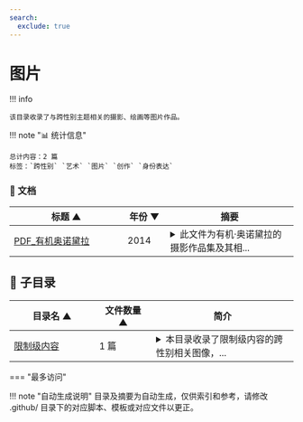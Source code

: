 ```yaml
---
search:
  exclude: true
---
```


# 图片


!!! info

    该目录收录了与跨性别主题相关的摄影、绘画等图片作品。



!!! note "📊 统计信息"

    总计内容：2 篇
    标签：`跨性别` `艺术` `图片` `创作` `身份表达`



### 📄 文档

<table>
<thead><tr>
<th style="width: 40%" data-sortable="true" data-sort-direction="asc" data-sort-type="text">标题 ▲</th>
<th style="width: 15%" data-sortable="true" data-sort-direction="desc" data-sort-type="year">年份 ▼</th>
<th style="width: 45%">摘要</th>
</tr></thead>
<tbody>
<tr data-name="PDF_有机奥诺黛拉" data-year="2014" data-date="2024-11-07 20:08:35">
                <td><a href="PDF_有机奥诺黛拉_page" class="md-button">PDF_有机奥诺黛拉</a></td>
                <td class="year-cell">2014</td>
                <td class="description-cell"><details markdown>
                    <summary>此文件为有机·奥诺黛拉的摄影作品集及其相...</summary>
                    <div class="description">
                        此文件为有机·奥诺黛拉的摄影作品集及其相关论文，收录于‘11根手指’系列的第24期，主要探讨有机·奥诺黛拉的摄影艺术，尤其是她对身体性和身份认同的深入思考。文中详细介绍了有机的艺术生涯，尤其是其在1991年获得摄影新世纪优秀奖后，如何借由独特的表现方式探索摄影、认知和身体性的关系。文本提到有机如何通过摄影呈现身处其心理状态的身体，以及对自我身体意识的探索。作品集中包含她在巴黎和东京展出的多个系列作品，包括《液体与杯子》、《二手衣服的肖像》和《鸟》等，并分析了这些系列如何反映出个体在当代社会中的悬浮及身份认同危机。
                        <br>年份：2014
                        <br>收录日期：2024-11-07 20:08:35
                    </div>
                </details></td>
            </tr>
</tbody>
</table>


## 📁 子目录

<table>
<thead><tr>
<th style="width: 30%" data-sortable="true" data-sort-direction="asc" data-sort-type="text">目录名 ▲</th>
<th style="width: 20%" data-sortable="true" data-sort-direction="asc" data-sort-type="text">文件数量 ▲</th>
<th style="width: 50%">简介</th>
</tr></thead>
<tbody>
<tr data-name="限制级内容" data-count="1" data-date="0000-00-00">
                <td><a href="限制级内容" class="md-button">限制级内容</a></td>
                <td class="count-cell">1 篇</td>
                <td class="description-cell"><details markdown>
                    <summary>本目录收录了限制级内容的跨性别相关图像，...</summary>
                    <div class="description">
                        本目录收录了限制级内容的跨性别相关图像，特别聚焦于表达和反映跨性别者的身体表现与身份认同。
                        <br>文件数量：1 篇
                    </div>
                </details></td>
            </tr>
</tbody>
</table>


<script>
const sortFunctions = {
    year: (a, b, direction) => {
        a = a === '未知' ? '0000' : a;
        b = b === '未知' ? '0000' : b;
        return direction === 'desc' ? b.localeCompare(a) : a.localeCompare(b);
    },
    count: (a, b, direction) => {
        const aNum = parseInt(a.match(/\d+/)?.[0] || '0');
        const bNum = parseInt(b.match(/\d+/)?.[0] || '0');
        return direction === 'desc' ? bNum - aNum : aNum - bNum;
    },
    text: (a, b, direction) => {
        return direction === 'desc' 
            ? b.localeCompare(a, 'zh-CN') 
            : a.localeCompare(b, 'zh-CN');
    }
};

document.addEventListener('DOMContentLoaded', function() {
    document.querySelectorAll('th[data-sortable="true"]').forEach(th => {
        th.style.cursor = 'pointer';
        th.addEventListener('click', () => sortTable(th));
        
        if (th.getAttribute('data-sort-direction')) {
            sortTable(th, true);
        }
    });
});

function sortTable(th, isInitial = false) {
    const table = th.closest('table');
    const tbody = table.querySelector('tbody');
    const colIndex = Array.from(th.parentNode.children).indexOf(th);
    
    // Store original rows with their sort values
    const rowsWithValues = Array.from(tbody.querySelectorAll('tr')).map(row => ({
        element: row,
        value: row.children[colIndex].textContent.trim(),
        html: row.innerHTML
    }));
    
    // Toggle or set initial sort direction
    const currentDirection = th.getAttribute('data-sort-direction');
    const direction = isInitial ? currentDirection : (currentDirection === 'desc' ? 'asc' : 'desc');
    
    // Update sort indicators
    th.closest('tr').querySelectorAll('th').forEach(header => {
        if (header !== th) {
            header.textContent = header.textContent.replace(/ [▼▲]$/, '');
            header.removeAttribute('data-sort-direction');
        }
    });
    
    th.textContent = th.textContent.replace(/ [▼▲]$/, '') + (direction === 'desc' ? ' ▼' : ' ▲');
    th.setAttribute('data-sort-direction', direction);
    
    // Get sort function based on column type
    const sortType = th.getAttribute('data-sort-type') || 'text';
    const sortFn = sortFunctions[sortType] || sortFunctions.text;
    
    // Sort rows
    rowsWithValues.sort((a, b) => sortFn(a.value, b.value, direction));
    
    // Clear and rebuild tbody
    tbody.innerHTML = '';
    rowsWithValues.forEach(row => {
        const tr = document.createElement('tr');
        tr.innerHTML = row.html;
        tbody.appendChild(tr);
    });
}

</script>
 

<div class="grid" markdown>

=== "最多访问"



</div>


!!! note "自动生成说明"
    目录及摘要为自动生成，仅供索引和参考，请修改 .github/ 目录下的对应脚本、模板或对应文件以更正。
